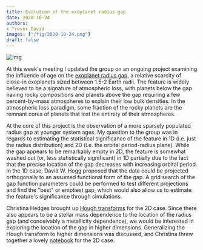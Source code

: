 ```yaml
---
title: Evolution of the exoplanet radius gap 
date: 2020-10-24
authors:
- Trevor David
images: ["/fig/2020-10-24.png"]
draft: false
---
```


![img](/fig/2020-10-24.png)

At this week's meeting I updated the group on an ongoing project examining the influence of age on the [exoplanet radius gap](https://arxiv.org/abs/1703.10375), a relative scarcity of close-in exoplanets sized between 1.5-2 Earth radii. The feature is widely believed to be a signature of atmospheric loss, with planets below the gap having rocky compositions and planets above the gap requiring a few percent-by-mass atmospheres to explain their low bulk densities. In the atmospheric loss paradigm, some fraction of the rocky planets are the remnant cores of planets that lost the entirety of their atmospheres. 

At the core of this project is the observation of a more sparsely populated radius gap at younger system ages. My question to the group was in regards to estimating the statistical significance of the feature in 1D (i.e. just the radius distribution) and 2D (i.e. the orbital period-radius plane). While the gap appears to be remarkably empty in 2D, the feature is somewhat washed out (or, less statistically significant) in 1D partially due to the fact that the precise location of the gap decreases with increasing orbital period. In the 1D case, David W. Hogg proposed that the data could be projected orthogonally to an assumed functional form of the gap. A grid search of the gap function parameters could be performed to test different projections and find the "best" or emptiest gap, which would also allow us to estimate the feature's significance through simulations.

Christina Hedges brought up [Hough transforms](https://en.wikipedia.org/wiki/Hough_transform) for the 2D case. Since there also appears to be a stellar mass dependence to the location of the radius gap (and conceivably a metallicity dependence), we would be interested in exploring the location of the gap in higher dimensions. Generalizing the Hough transform to higher dimensions was discussed, and Christina threw together a lovely [notebook](https://github.com/christinahedges/hufflescuff) for the 2D case.   

